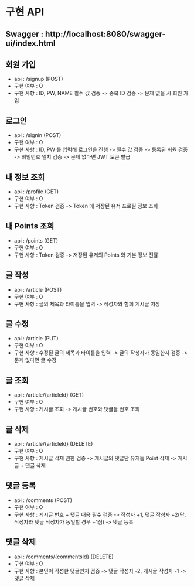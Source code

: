 # 구현 API
## Swagger : http://localhost:8080/swagger-ui/index.html

## 회원 가입

- api : /signup (POST)
- 구현 여부 : O
- 구현 사항 : ID, PW, NAME 필수 값 검증 -> 중복 ID 검증 -> 문제 없을 시 회원 가입

## 로그인

- api : /signin (POST)
- 구현 여부 : O
- 구현 사항 : ID, PW 를 입력해 로그인을 진행 -> 필수 값 검증 -> 등록된 회원 검증 -> 비밀번호 일치 검증 -> 문제 없다면 JWT 토큰 발급

## 내 정보 조회

- api : /profile (GET)
- 구현 여부 : O
- 구현 사항 : Token 검증 -> Token 에 저장된 유저 프로필 정보 조회

## 내 Points 조회

- api : /points (GET)
- 구현 여부 : O 
- 구현 사항 : Token 검증 -> 저장된 유저의 Points 와 기본 정보 전달

## 글 작성

- api : /article (POST)
- 구현 여부 : O
- 구현 사항 : 글의 제목과 타이틀을 입력 -> 작성자와 함께 게시글 저장

## 글 수정

- api : /article (PUT)
- 구현 여부 : O
- 구현 사항 : 수정된 글의 제목과 타이틀을 입력 -> 글의 작성자가 동일한지 검증 -> 문제 없다면 글 수정

## 글 조회

- api : /article/{articleId} (GET)
- 구현 여부 : O
- 구현 사항 : 게시글 조회 -> 게시글 번호와 댓글들 번호 조회

## 글 삭제

- api : /article/{articleId} (DELETE)
- 구현 여부 : O
- 구현 사항 : 게시글 삭제 권한 검증 -> 게시글의 댓글단 유저들 Point 삭제 -> 게시글 + 댓글 삭제

## 댓글 등록

- api : /comments (POST)
- 구현 여부 : O
- 구현 사항 : 게시글 번호 + 댓글 내용 필수 검증 -> 작성자 +1, 댓글 작성자 +2(단, 작성자와 댓글 작성자가 동일할 경우 +1점) -> 댓글 등록

## 댓글 삭제

- api : /comments/{commentsId} (DELETE)
- 구현 여부 : O
- 구현 사항 : 본인이 작성한 댓글인지 검증 -> 댓글 작성자 -2, 게시글 작성자 -1 -> 댓글 삭제

